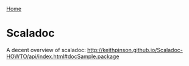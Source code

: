[Home](Readme.md)
# Scaladoc

A decent overview of scaladoc: http://keithpinson.github.io/Scaladoc-HOWTO/api/index.html#docSample.package

